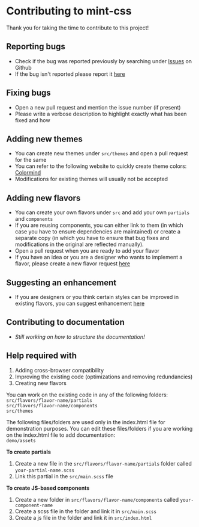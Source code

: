 # Contributing to mint-css
Thank you for taking the time to contribute to this project!

## Reporting bugs
* Check if the bug was reported previously by searching under [Issues](https://github.com/Saunved/mint-css/issues) on Github
* If the bug isn't reported please report it [here](https://github.com/Saunved/mint-css/issues/new/choose)

## Fixing bugs
* Open a new pull request and mention the issue number (if present)
* Please write a verbose description to highlight exactly what has been fixed and how

## Adding new themes
* You can create new themes under ```src/themes``` and open a pull request for the same
* You can refer to the following website to quickly create theme colors: [Colormind](http://colormind.io/template/material-dashboard/)
* Modifications for existing themes will usually not be accepted

## Adding new flavors
* You can create your own flavors under ```src``` and add your own ```partials``` and ```components```
* If you are reusing components, you can either link to them (in which case you have to ensure dependencies are maintained) or create a separate copy (in which you have to ensure that bug fixes and modifications in the original are reflected manually).
* Open a pull request when you are ready to add your flavor
* If you have an idea or you are a designer who wants to implement a flavor, please create a new flavor request [here](https://github.com/Saunved/mint-css/issues/new/choose)

## Suggesting an enhancement
* If you are designers or you think certain styles can be improved in existing flavors, you can suggest enhancement [here](https://github.com/Saunved/mint-css/issues/new/choose)

## Contributing to documentation
* *Still working on how to structure the documentation!*

## Help required with
1. Adding cross-browser compatibility
2. Improving the existing code (optimizations and removing redundancies)
3. Creating new flavors

You can work on the existing code in any of the following folders:  
```src/flavors/flavor-name/partials```  
```src/flavors/flavor-name/components```  
```src/themes```

The following files/folders are used only in the index.html file for demonstration purposes. You can edit these files/folders if you are working on the index.html file to add documentation:    
```demo/assets```

**To create partials**
1. Create a new file in the ```src/flavors/flavor-name/partials``` folder called ```your-partial-name.scss```
2. Link this partial in the ```src/main.scss``` file

**To create JS-based components**
1. Create a new folder in ```src/flavors/flavor-name/components``` called ```your-component-name```
2. Create a scss file in the folder and link it in ```src/main.scss```
3. Create a js file in the folder and link it in ```src/index.html```
